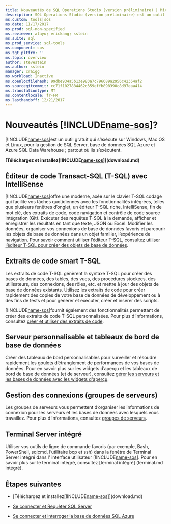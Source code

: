 ```yaml
---
title: Nouveautés de SQL Operations Studio (version préliminaire) | Microsoft Docs
description: SQL Operations Studio (version préliminaire) est un outil gratuit et léger qui s’exécute sur Windows, Mac OS et Linux, pour la gestion de SQL Server, base de données SQL Azure et Azure SQL Data Warehouse ; partout où ils s’exécutent.
ms.custom: tools|sos
ms.date: 11/17/2017
ms.prod: sql-non-specified
ms.reviewer: alayu; erickang; sstein
ms.suite: sql
ms.prod_service: sql-tools
ms.component: sos
ms.tgt_pltfrm: ''
ms.topic: overview
author: stevestein
ms.author: sstein
manager: craigg
ms.workload: Inactive
ms.openlocfilehash: 99dbe934a5b13e983a7c796689a2956c42354af2
ms.sourcegitcommit: cc71f1027884462c359effb898390c8d97eaa414
ms.translationtype: MT
ms.contentlocale: fr-FR
ms.lasthandoff: 12/21/2017
---
```

# <a name="what-is-includename-sosincludesname-sosmd"></a>Nouveautés [!INCLUDE[name-sos](../includes/name-sos.md)]?

[!INCLUDE[name-sos](../includes/name-sos-short.md)]est un outil gratuit qui s’exécute sur Windows, Mac OS et Linux, pour la gestion de SQL Server, base de données SQL Azure et Azure SQL Data Warehouse ; partout où ils s’exécutent.

**[Téléchargez et installez[!INCLUDE[name-sos](../includes/name-sos-short.md)]](download.md)**


## <a name="transact-sql-t-sql-code-editor-with-intellisense"></a>Éditeur de code Transact-SQL (T-SQL) avec IntelliSense

[!INCLUDE[name-sos](../includes/name-sos-short.md)]offre une moderne, axée sur le clavier T-SQL codage qui facilite vos tâches quotidiennes avec les fonctionnalités intégrées, telles que plusieurs fenêtres d’onglet, un éditeur T-SQL riche, IntelliSense, fin de mot clé, des extraits de code, code navigation et contrôle de code source intégration (Git). Exécuter des requêtes T-SQL à la demande, afficher et enregistrer les résultats en tant que texte, JSON ou Excel. Modifier les données, organiser vos connexions de base de données favoris et parcourir les objets de base de données dans un objet familier, l’expérience de navigation. Pour savoir comment utiliser l’éditeur T-SQL, consultez [utiliser l’éditeur T-SQL pour créer des objets de base de données](tutorial-sql-editor.md).

## <a name="smart-t-sql-code-snippets"></a>Extraits de code smart T-SQL

Les extraits de code T-SQL génèrent la syntaxe T-SQL pour créer des bases de données, des tables, des vues, des procédures stockées, des utilisateurs, des connexions, des rôles, etc. et mettre à jour des objets de base de données existants. Utilisez les extraits de code pour créer rapidement des copies de votre base de données de développement ou à des fins de tests et pour générer et exécuter, créer et insérer des scripts.

[!INCLUDE[name-sos](../includes/name-sos-short.md)]fournit également des fonctionnalités permettant de créer des extraits de code T-SQL personnalisées. Pour plus d’informations, consultez [créer et utiliser des extraits de code](code-snippets.md).


## <a name="customizable-server-and-database-dashboards"></a>Serveur personnalisable et tableaux de bord de base de données

Créer des tableaux de bord personnalisables pour surveiller et résoudre rapidement les goulots d’étranglement de performances de vos bases de données. Pour en savoir plus sur les widgets d’aperçu et les tableaux de bord de base de données (et de serveur), consultez [gérer les serveurs et les bases de données avec les widgets d'aperçu](insight-widgets.md).

## <a name="connection-management-server-groups"></a>Gestion des connexions (groupes de serveurs)

Les groupes de serveurs vous permettent d’organiser les informations de connexion pour les serveurs et les bases de données avec lesquels vous travaillez. Pour plus d’informations, consultez [groupes de serveurs](server-groups.md).

## <a name="integrated-terminal"></a>Terminal Server intégré

Utiliser vos outils de ligne de commande favoris (par exemple, Bash, PowerShell, sqlcmd, l’utilitaire bcp et ssh) dans la fenêtre de Terminal Server intégré dans l' interface utilisateur [!INCLUDE[name-sos](../includes/name-sos-short.md)]. Pour en savoir plus sur le terminal intégré, consultez [terminal intégré] (terminal.md intégré).

## <a name="next-steps"></a>Étapes suivantes
- [Téléchargez et installez[!INCLUDE[name-sos](../includes/name-sos-short.md)]](download.md)

- [Se connecter et Requêter SQL Server](quickstart-sql-server.md)
- [Se connecter et interroger la base de données SQL Azure](quickstart-sql-database.md)